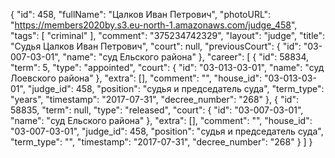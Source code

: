 {
    "id": 458,
    "fullName": "Цалков Иван Петрович",
    "photoURL": "https://members2020by.s3.eu-north-1.amazonaws.com/judge_458",
    "tags": [
        "criminal"
    ],
    "comment": "375234742329",
    "layout": "judge",
    "title": "Судья Цалков Иван Петрович",
    "court": null,
    "previousCourt": {
        "id": "03-007-03-01",
        "name": "суд Ельского района"
    },
    "career": [
        {
            "id": 58834,
            "term": 5,
            "type": "appointed",
            "court": {
                "id": "03-013-03-01",
                "name": "суд Лоевского района"
            },
            "extra": [],
            "comment": "",
            "house_id": "03-013-03-01",
            "judge_id": 458,
            "position": "судья и председатель суда",
            "term_type": "years",
            "timestamp": "2017-07-31",
            "decree_number": "268"
        },
        {
            "id": 58835,
            "term": null,
            "type": "released",
            "court": {
                "id": "03-007-03-01",
                "name": "суд Ельского района"
            },
            "extra": [],
            "comment": "",
            "house_id": "03-007-03-01",
            "judge_id": 458,
            "position": "судья и председатель суда",
            "term_type": "",
            "timestamp": "2017-07-31",
            "decree_number": "268"
        }
    ]
}